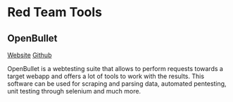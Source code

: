 # Red Team Tools

## OpenBullet

[Website](https://openbullet.github.io/ob1/index.html) [Github](https://github.com/openbullet/openbullet)

OpenBullet is a webtesting suite that allows to perform requests towards a target webapp and offers a lot of tools to work with the results. This software can be used for scraping and parsing data, automated pentesting, unit testing through selenium and much more.

